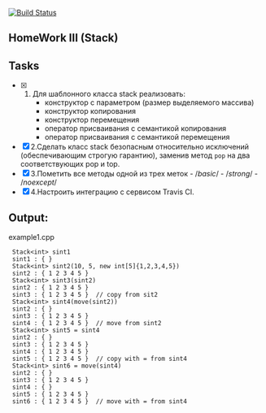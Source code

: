 [![Build Status](https://travis-ci.org/Aksiniya/2k-3s-aya-hw03.svg?branch=master)](https://travis-ci.org/Aksiniya/2k-3s-aya-hw03)

## HomeWork III (Stack)

## Tasks

- [x] 1. Для шаблонного класса stack реализовать:
       - конструктор с параметром (размер выделяемого массива)
       - конструктор копирования
       - конструктор перемещения
       - оператор присваивания с семантикой копирования
       - оператор присваивания с семантикой перемещения
- [x] 2.Сделать класс stack безопасным относительно исключений (обеспечивающим строгую гарантию), заменив метод `pop` на два соответствующих pop и top.
- [x] 3.Пометить все методы одной из трех меток
       - /*basic*/
       - /*strong*/
       - /*noexcept*/
- [x] 4.Настроить интеграцию с сервисом Travis CI.

## Output:

example1.cpp
```ShellSession
 Stack<int> sint1
 sint1 : { }
 Stack<int> sint2(10, 5, new int[5]{1,2,3,4,5})
 sint2 : { 1 2 3 4 5 }
 Stack<int> sint3(sint2)
 sint2 : { 1 2 3 4 5 }
 sint3 : { 1 2 3 4 5 }  // copy from sit2
 Stack<int> sint4(move(sint2))
 sint2 : { }
 sint3 : { 1 2 3 4 5 }
 sint4 : { 1 2 3 4 5 }  // move from sint2
 Stack<int> sint5 = sint4
 sint2 : { }
 sint3 : { 1 2 3 4 5 }
 sint4 : { 1 2 3 4 5 }
 sint5 : { 1 2 3 4 5 }  // copy with = from sint4
 Stack<int> sint6 = move(sint4)
 sint2 : { }
 sint3 : { 1 2 3 4 5 }
 sint4 : { }
 sint5 : { 1 2 3 4 5 }
 sint6 : { 1 2 3 4 5 }  // move with = from sint4
```
